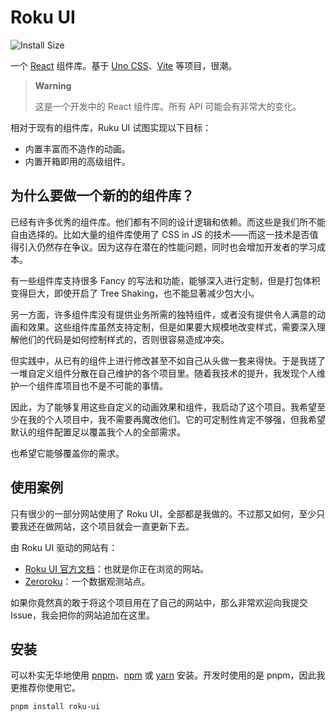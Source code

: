 # Roku UI

![Install Size](https://badgen.net/packagephobia/install/roku-ui)

一个 [React](https://reactjs.org/) 组件库。基于 [Uno CSS](https://github.com/unocss/unocss)、[Vite](https://cn.vitejs.dev) 等项目，很潮。

> **Warning**
>
> 这是一个开发中的 React 组件库。所有 API 可能会有非常大的变化。

相对于现有的组件库，Ruku UI 试图实现以下目标：

- 内置丰富而不造作的动画。
- 内置开箱即用的高级组件。

## 为什么要做一个新的的组件库？

已经有许多优秀的组件库。他们都有不同的设计逻辑和依赖。而这些是我们所不能自由选择的。比如大量的组件库使用了 CSS in JS 的技术——而这一技术是否值得引入仍然存在争议。因为这存在潜在的性能问题，同时也会增加开发者的学习成本。

有一些组件库支持很多 Fancy 的写法和功能，能够深入进行定制，但是打包体积变得巨大，即使开启了 Tree Shaking，也不能显著减少包大小。

另一方面，许多组件库没有提供业务所需的独特组件，或者没有提供令人满意的动画和效果。这些组件库虽然支持定制，但是如果要大规模地改变样式，需要深入理解他们的代码是如何控制样式的，否则很容易造成冲突。

但实践中，从已有的组件上进行修改甚至不如自己从头做一套来得快。于是我搓了一堆自定义组件分散在自己维护的各个项目里。随着我技术的提升，我发现个人维护一个组件库项目也不是不可能的事情。

因此，为了能够复用这些自定义的动画效果和组件，我启动了这个项目。我希望至少在我的个人项目中，我不需要再魔改他们。它的可定制性肯定不够强，但我希望默认的组件配置足以覆盖我个人的全部需求。

也希望它能够覆盖你的需求。

## 使用案例

只有很少的一部分网站使用了 Roku UI，全部都是我做的。不过那又如何，至少只要我还在做网站，这个项目就会一直更新下去。

由 Roku UI 驱动的网站有：

- [Roku UI 官方文档](https://roku-ui.vercel.app/)：也就是你正在浏览的网站。
- [Zeroroku](https://zeroroku.com/)：一个数据观测站点。

如果你竟然真的敢于将这个项目用在了自己的网站中，那么非常欢迎向我提交 Issue，我会把你的网站追加在这里。

## 安装

可以朴实无华地使用 [pnpm](https://pnpm.io/)、[npm](https://www.npmjs.com/) 或 [yarn](https://yarnpkg.com/) 安装。开发时使用的是 pnpm，因此我更推荐你使用它。

```bash
pnpm install roku-ui
```
